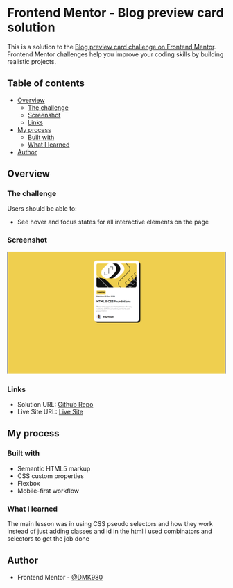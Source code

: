 # Frontend Mentor - Blog preview card solution

This is a solution to the [Blog preview card challenge on Frontend Mentor](https://www.frontendmentor.io/challenges/blog-preview-card-ckPaj01IcS). Frontend Mentor challenges help you improve your coding skills by building realistic projects. 

## Table of contents

- [Overview](#overview)
  - [The challenge](#the-challenge)
  - [Screenshot](#screenshot)
  - [Links](#links)
- [My process](#my-process)
  - [Built with](#built-with)
  - [What I learned](#what-i-learned)
- [Author](#author)

## Overview

### The challenge

Users should be able to:

- See hover and focus states for all interactive elements on the page

### Screenshot

![](./assets/images/Screenshot.png)

### Links

- Solution URL: [Github Repo](https://github.com/DMK980/frontendMentor/tree/main/Blog-preview-card)
- Live Site URL: [Live Site](https://blog-preview-card-1-theta.vercel.app/)

## My process

### Built with

- Semantic HTML5 markup
- CSS custom properties
- Flexbox
- Mobile-first workflow

### What I learned

The main lesson was in using CSS pseudo selectors and how
they work instead of just adding classes and id in the html
i used combinators and selectors to get the job done

## Author

- Frontend Mentor - [@DMK980](https://www.frontendmentor.io/profile/DMK980)

